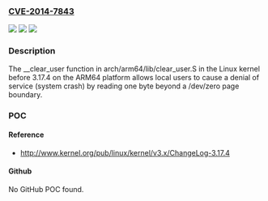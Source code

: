 ### [CVE-2014-7843](https://cve.mitre.org/cgi-bin/cvename.cgi?name=CVE-2014-7843)
![](https://img.shields.io/static/v1?label=Product&message=n%2Fa&color=blue)
![](https://img.shields.io/static/v1?label=Version&message=n%2Fa&color=blue)
![](https://img.shields.io/static/v1?label=Vulnerability&message=n%2Fa&color=brighgreen)

### Description

The __clear_user function in arch/arm64/lib/clear_user.S in the Linux kernel before 3.17.4 on the ARM64 platform allows local users to cause a denial of service (system crash) by reading one byte beyond a /dev/zero page boundary.

### POC

#### Reference
- http://www.kernel.org/pub/linux/kernel/v3.x/ChangeLog-3.17.4

#### Github
No GitHub POC found.

